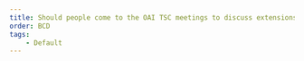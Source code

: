 ```yaml
---
title: Should people come to the OAI TSC meetings to discuss extensions?
order: BCD
tags:
    - Default
---
```

